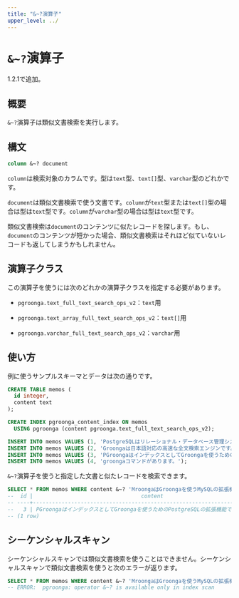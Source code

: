 ```yaml
---
title: "&~?演算子"
upper_level: ../
---
```


# `&~?`演算子

1.2.1で追加。

## 概要

`&~?`演算子は類似文書検索を実行します。

## 構文

```sql
column &~? document
```

`column`は検索対象のカラムです。型は`text`型、`text[]`型、`varchar`型のどれかです。

`document`は類似文書検索で使う文書です。`column`が`text`型または`text[]`型の場合は型は`text`型です。`column`が`varchar`型の場合は型は`text`型です。

類似文書検索は`document`のコンテンツに似たレコードを探します。もし、`document`のコンテンツが短かった場合、類似文書検索はそれほど似ていないレコードも返してしまうかもしれません。

## 演算子クラス

この演算子を使うには次のどれかの演算子クラスを指定する必要があります。

  * `pgroonga.text_full_text_search_ops_v2`：`text`用

  * `pgroonga.text_array_full_text_search_ops_v2`：`text[]`用

  * `pgroonga.varchar_full_text_search_ops_v2`：`varchar`用

## 使い方

例に使うサンプルスキーマとデータは次の通りです。

```sql
CREATE TABLE memos (
  id integer,
  content text
);

CREATE INDEX pgroonga_content_index ON memos
  USING pgroonga (content pgroonga.text_full_text_search_ops_v2);
```

```sql
INSERT INTO memos VALUES (1, 'PostgreSQLはリレーショナル・データベース管理システムです。');
INSERT INTO memos VALUES (2, 'Groongaは日本語対応の高速な全文検索エンジンです。');
INSERT INTO memos VALUES (3, 'PGroongaはインデックスとしてGroongaを使うためのPostgreSQLの拡張機能です。');
INSERT INTO memos VALUES (4, 'groongaコマンドがあります。');
```

`&~?`演算子を使うと指定した文書と似たレコードを検索できます。

```sql
SELECT * FROM memos WHERE content &~? 'MroongaはGroongaを使うMySQLの拡張機能です。';
--  id |                                  content                                  
-- ----+---------------------------------------------------------------------------
--   3 | PGroongaはインデックスとしてGroongaを使うためのPostgreSQLの拡張機能です。
-- (1 row)
```

## シーケンシャルスキャン

シーケンシャルスキャンでは類似文書検索を使うことはできません。シーケンシャルスキャンで類似文書検索を使うと次のエラーが返ります。

```sql
SELECT * FROM memos WHERE content &~? 'MroongaはGroongaを使うMySQLの拡張機能です。';
-- ERROR:  pgroonga: operator &~? is available only in index scan
```

